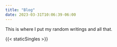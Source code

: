 ```yaml
---
title: "Blog"
date: 2023-03-31T10:06:39-06:00
---
```


This is where I put my random writings and all that.

{{< staticSingles >}}
